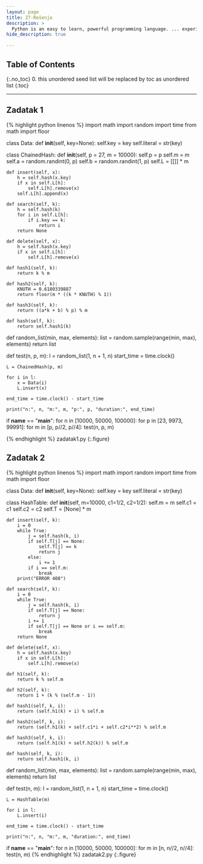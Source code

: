 ```yaml
---
layout: page
title: Z7-Rešenja
description: >
  Python is an easy to learn, powerful programming language. ... experience, but all examples are self-contained, so the tutorial can be read off-line as well.
hide_description: true

---
```


## Table of Contents
{:.no_toc}
0. this unordered seed list will be replaced by toc as unordered list
{:toc}

---

## Zadatak 1

{% highlight python linenos %}
import math
import random
import time
from math import floor

class Data:
    def __init__(self, key=None):
        self.key = key
        self.literal = str(key)

class ChainedHash:
    def __init__(self, p = 27, m = 10000):
        self.p = p
        self.m = m
        self.a = random.randint(0, p)
        self.b = random.randint(1, p)
        self.L = [[]] * m

    def insert(self, x):
        h = self.hash(x.key)
        if x in self.L[h]:
            self.L[h].remove(x)
        self.L[h].append(x)

    def search(self, k):
        h = self.hash(k)
        for i in self.L[h]:
            if i.key == k:
                return i
        return None

    def delete(self, x):
        h = self.hash(x.key)
        if x in self.L[h]:
            self.L[h].remove(x)

    def hash1(self, k):
        return k % m

    def hash2(self, k):
        KNUTH = 0.6180339887
        return floor(m * ((k * KNUTH) % 1))

    def hash3(self, k):
        return ((a*k + b) % p) % m

    def hash(self, k):
        return self.hash1(k)

def random_list(min, max, elements):
    list = random.sample(range(min, max), elements)
    return list

def test(n, p, m):
    l = random_list(1, n + 1, n)
    start_time = time.clock()

    L = ChainedHash(p, m)

    for i in l:
        x = Data(i)
        L.insert(x)

    end_time = time.clock() - start_time

    print("n:", n, "m:", m, "p:", p, "duration:", end_time)

if __name__ == "__main__":
    for n in [10000, 50000, 100000]:
        for p in [23, 9973, 99991]:
            for m in [p, p//2, p//4]:
                test(n, p, m)

{% endhighlight %}
zadatak1.py
{:.figure}

## Zadatak 2

{% highlight python linenos %}
import math
import random
import time
from math import floor

class Data:
    def __init__(self, key=None):
        self.key = key
        self.literal = str(key)

class HashTable:
    def __init__(self, m=10000, c1=1/2, c2=1/2):
        self.m = m
        self.c1 = c1
        self.c2 = c2
        self.T = [None] * m

    def insert(self, k):
        i = 0
        while True:
            j = self.hash(k, i)
            if self.T[j] == None:
                self.T[j] == k
                return j
            else:
                i += 1
            if i == self.m:
                break
        print("ERROR 408")

    def search(self, k):
        i = 0
        while True:
            j = self.hash(k, i)
            if self.T[j] == None:
                return j
            i += 1
            if self.T[j] == None or i == self.m:
                break
        return None

    def delete(self, x):
        h = self.hash(x.key)
        if x in self.L[h]:
            self.L[h].remove(x)

    def h1(self, k):
        return k % self.m

    def h2(self, k):
        return 1 + (k % (self.m - 1))

    def hash1(self, k, i):
        return (self.h1(k) + i) % self.m

    def hash2(self, k, i):
        return (self.h1(k) + self.c1*i + self.c2*i**2) % self.m

    def hash3(self, k, i):
        return (self.h1(k) + self.h2(k)) % self.m

    def hash(self, k, i):
        return self.hash1(k, i)

def random_list(min, max, elements):
    list = random.sample(range(min, max), elements)
    return list

def test(n, m):
    l = random_list(1, n + 1, n)
    start_time = time.clock()

    L = HashTable(m)

    for i in l:
        L.insert(i)

    end_time = time.clock() - start_time

    print("n:", n, "m:", m, "duration:", end_time)

if __name__ == "__main__":
    for n in [10000, 50000, 100000]:
        for m in [n, n//2, n//4]:
            test(n, m)
{% endhighlight %}
zadatak2.py
{:.figure}